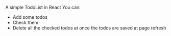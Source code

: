 A simple TodoList in React
You can:
 - Add some todos
 - Check them
 - Delete all the checked todos at once
the todos are saved at page refresh